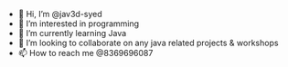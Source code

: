 - 👋 Hi, I’m @jav3d-syed
- 👀 I’m interested in programming
- 🌱 I’m currently learning Java
- 💞️ I’m looking to collaborate on any java related projects & workshops
- 📫 How to reach me @8369696087

<!---
jav3d-syed/jav3d-syed is a ✨ special ✨ repository because its `README.md` (this file) appears on your GitHub profile.
You can click the Preview link to take a look at your changes.
--->
